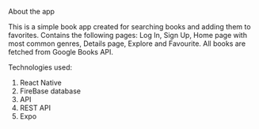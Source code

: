 About the app

This is a simple book app created for searching books and adding them to favorites. 
Contains the following pages: Log In, Sign Up, Home page with most common genres, Details page, Explore and Favourite.
All books are fetched from Google Books API. 

Technologies used:

1.	React Native
2.	FireBase database
3.	API 
4.	REST API 
5.  Expo
